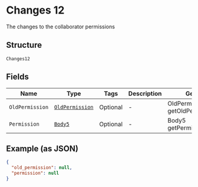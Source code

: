 
# Changes 12

The changes to the collaborator permissions

## Structure

`Changes12`

## Fields

| Name | Type | Tags | Description | Getter | Setter |
|  --- | --- | --- | --- | --- | --- |
| `OldPermission` | [`OldPermission`](../../doc/models/old-permission.md) | Optional | - | OldPermission getOldPermission() | setOldPermission(OldPermission oldPermission) |
| `Permission` | [`Body5`](../../doc/models/body-5.md) | Optional | - | Body5 getPermission() | setPermission(Body5 permission) |

## Example (as JSON)

```json
{
  "old_permission": null,
  "permission": null
}
```

